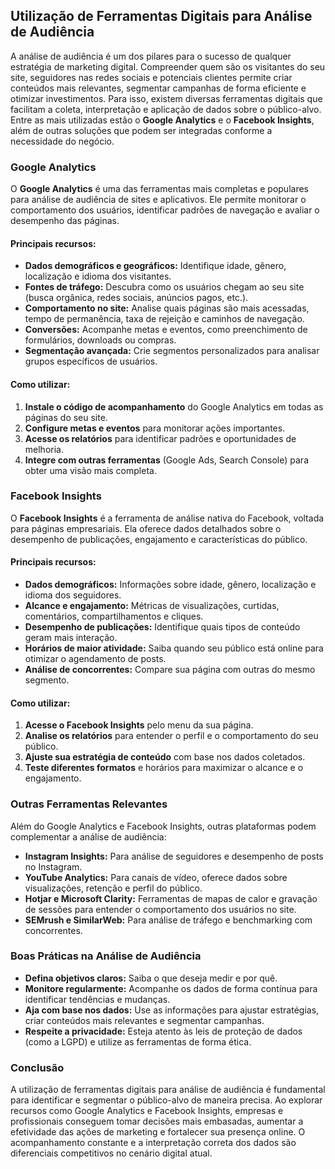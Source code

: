 ## Utilização de Ferramentas Digitais para Análise de Audiência

A análise de audiência é um dos pilares para o sucesso de qualquer estratégia de marketing digital. Compreender quem são os visitantes do seu site, seguidores nas redes sociais e potenciais clientes permite criar conteúdos mais relevantes, segmentar campanhas de forma eficiente e otimizar investimentos. Para isso, existem diversas ferramentas digitais que facilitam a coleta, interpretação e aplicação de dados sobre o público-alvo. Entre as mais utilizadas estão o **Google Analytics** e o **Facebook Insights**, além de outras soluções que podem ser integradas conforme a necessidade do negócio.

### Google Analytics

O **Google Analytics** é uma das ferramentas mais completas e populares para análise de audiência de sites e aplicativos. Ele permite monitorar o comportamento dos usuários, identificar padrões de navegação e avaliar o desempenho das páginas.

#### Principais recursos:

- **Dados demográficos e geográficos:** Identifique idade, gênero, localização e idioma dos visitantes.
- **Fontes de tráfego:** Descubra como os usuários chegam ao seu site (busca orgânica, redes sociais, anúncios pagos, etc.).
- **Comportamento no site:** Analise quais páginas são mais acessadas, tempo de permanência, taxa de rejeição e caminhos de navegação.
- **Conversões:** Acompanhe metas e eventos, como preenchimento de formulários, downloads ou compras.
- **Segmentação avançada:** Crie segmentos personalizados para analisar grupos específicos de usuários.

#### Como utilizar:

1. **Instale o código de acompanhamento** do Google Analytics em todas as páginas do seu site.
2. **Configure metas e eventos** para monitorar ações importantes.
3. **Acesse os relatórios** para identificar padrões e oportunidades de melhoria.
4. **Integre com outras ferramentas** (Google Ads, Search Console) para obter uma visão mais completa.

### Facebook Insights

O **Facebook Insights** é a ferramenta de análise nativa do Facebook, voltada para páginas empresariais. Ela oferece dados detalhados sobre o desempenho de publicações, engajamento e características do público.

#### Principais recursos:

- **Dados demográficos:** Informações sobre idade, gênero, localização e idioma dos seguidores.
- **Alcance e engajamento:** Métricas de visualizações, curtidas, comentários, compartilhamentos e cliques.
- **Desempenho de publicações:** Identifique quais tipos de conteúdo geram mais interação.
- **Horários de maior atividade:** Saiba quando seu público está online para otimizar o agendamento de posts.
- **Análise de concorrentes:** Compare sua página com outras do mesmo segmento.

#### Como utilizar:

1. **Acesse o Facebook Insights** pelo menu da sua página.
2. **Analise os relatórios** para entender o perfil e o comportamento do seu público.
3. **Ajuste sua estratégia de conteúdo** com base nos dados coletados.
4. **Teste diferentes formatos** e horários para maximizar o alcance e o engajamento.

### Outras Ferramentas Relevantes

Além do Google Analytics e Facebook Insights, outras plataformas podem complementar a análise de audiência:

- **Instagram Insights:** Para análise de seguidores e desempenho de posts no Instagram.
- **YouTube Analytics:** Para canais de vídeo, oferece dados sobre visualizações, retenção e perfil do público.
- **Hotjar e Microsoft Clarity:** Ferramentas de mapas de calor e gravação de sessões para entender o comportamento dos usuários no site.
- **SEMrush e SimilarWeb:** Para análise de tráfego e benchmarking com concorrentes.

### Boas Práticas na Análise de Audiência

- **Defina objetivos claros:** Saiba o que deseja medir e por quê.
- **Monitore regularmente:** Acompanhe os dados de forma contínua para identificar tendências e mudanças.
- **Aja com base nos dados:** Use as informações para ajustar estratégias, criar conteúdos mais relevantes e segmentar campanhas.
- **Respeite a privacidade:** Esteja atento às leis de proteção de dados (como a LGPD) e utilize as ferramentas de forma ética.

### Conclusão

A utilização de ferramentas digitais para análise de audiência é fundamental para identificar e segmentar o público-alvo de maneira precisa. Ao explorar recursos como Google Analytics e Facebook Insights, empresas e profissionais conseguem tomar decisões mais embasadas, aumentar a efetividade das ações de marketing e fortalecer sua presença online. O acompanhamento constante e a interpretação correta dos dados são diferenciais competitivos no cenário digital atual.